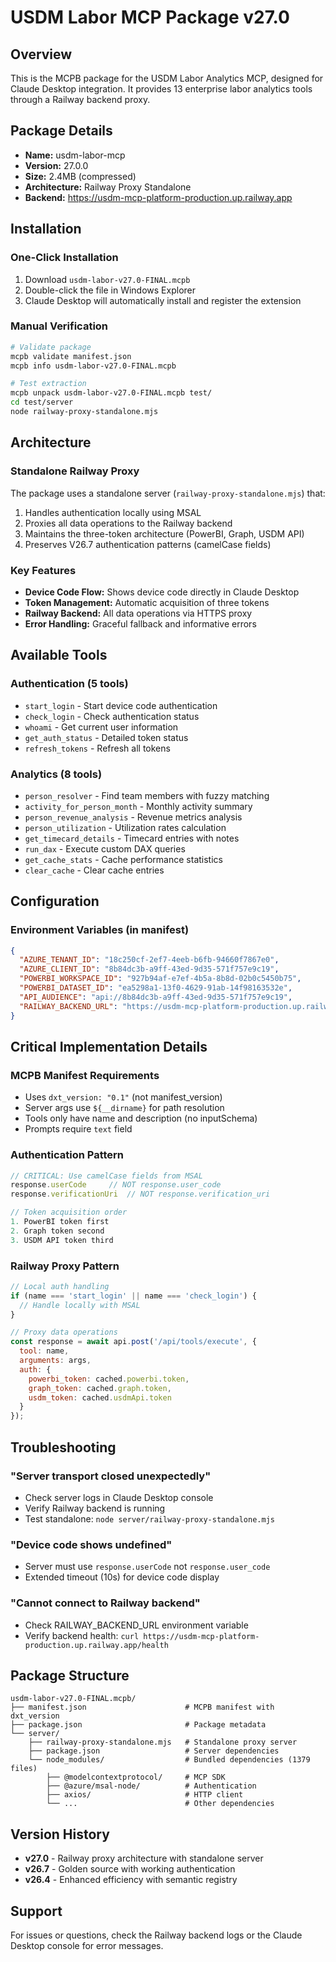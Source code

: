 # USDM Labor MCP Package v27.0

## Overview
This is the MCPB package for the USDM Labor Analytics MCP, designed for Claude Desktop integration. It provides 13 enterprise labor analytics tools through a Railway backend proxy.

## Package Details
- **Name:** usdm-labor-mcp
- **Version:** 27.0.0
- **Size:** 2.4MB (compressed)
- **Architecture:** Railway Proxy Standalone
- **Backend:** https://usdm-mcp-platform-production.up.railway.app

## Installation

### One-Click Installation
1. Download `usdm-labor-v27.0-FINAL.mcpb`
2. Double-click the file in Windows Explorer
3. Claude Desktop will automatically install and register the extension

### Manual Verification
```bash
# Validate package
mcpb validate manifest.json
mcpb info usdm-labor-v27.0-FINAL.mcpb

# Test extraction
mcpb unpack usdm-labor-v27.0-FINAL.mcpb test/
cd test/server
node railway-proxy-standalone.mjs
```

## Architecture

### Standalone Railway Proxy
The package uses a standalone server (`railway-proxy-standalone.mjs`) that:
1. Handles authentication locally using MSAL
2. Proxies all data operations to the Railway backend
3. Maintains the three-token architecture (PowerBI, Graph, USDM API)
4. Preserves V26.7 authentication patterns (camelCase fields)

### Key Features
- **Device Code Flow:** Shows device code directly in Claude Desktop
- **Token Management:** Automatic acquisition of three tokens
- **Railway Backend:** All data operations via HTTPS proxy
- **Error Handling:** Graceful fallback and informative errors

## Available Tools

### Authentication (5 tools)
- `start_login` - Start device code authentication
- `check_login` - Check authentication status
- `whoami` - Get current user information
- `get_auth_status` - Detailed token status
- `refresh_tokens` - Refresh all tokens

### Analytics (8 tools)
- `person_resolver` - Find team members with fuzzy matching
- `activity_for_person_month` - Monthly activity summary
- `person_revenue_analysis` - Revenue metrics analysis
- `person_utilization` - Utilization rates calculation
- `get_timecard_details` - Timecard entries with notes
- `run_dax` - Execute custom DAX queries
- `get_cache_stats` - Cache performance statistics
- `clear_cache` - Clear cache entries

## Configuration

### Environment Variables (in manifest)
```json
{
  "AZURE_TENANT_ID": "18c250cf-2ef7-4eeb-b6fb-94660f7867e0",
  "AZURE_CLIENT_ID": "8b84dc3b-a9ff-43ed-9d35-571f757e9c19",
  "POWERBI_WORKSPACE_ID": "927b94af-e7ef-4b5a-8b8d-02b0c5450b75",
  "POWERBI_DATASET_ID": "ea5298a1-13f0-4629-91ab-14f98163532e",
  "API_AUDIENCE": "api://8b84dc3b-a9ff-43ed-9d35-571f757e9c19",
  "RAILWAY_BACKEND_URL": "https://usdm-mcp-platform-production.up.railway.app"
}
```

## Critical Implementation Details

### MCPB Manifest Requirements
- Uses `dxt_version: "0.1"` (not manifest_version)
- Server args use `${__dirname}` for path resolution
- Tools only have name and description (no inputSchema)
- Prompts require `text` field

### Authentication Pattern
```javascript
// CRITICAL: Use camelCase fields from MSAL
response.userCode     // NOT response.user_code
response.verificationUri  // NOT response.verification_uri

// Token acquisition order
1. PowerBI token first
2. Graph token second
3. USDM API token third
```

### Railway Proxy Pattern
```javascript
// Local auth handling
if (name === 'start_login' || name === 'check_login') {
  // Handle locally with MSAL
}

// Proxy data operations
const response = await api.post('/api/tools/execute', {
  tool: name,
  arguments: args,
  auth: {
    powerbi_token: cached.powerbi.token,
    graph_token: cached.graph.token,
    usdm_token: cached.usdmApi.token
  }
});
```

## Troubleshooting

### "Server transport closed unexpectedly"
- Check server logs in Claude Desktop console
- Verify Railway backend is running
- Test standalone: `node server/railway-proxy-standalone.mjs`

### "Device code shows undefined"
- Server must use `response.userCode` not `response.user_code`
- Extended timeout (10s) for device code display

### "Cannot connect to Railway backend"
- Check RAILWAY_BACKEND_URL environment variable
- Verify backend health: `curl https://usdm-mcp-platform-production.up.railway.app/health`

## Package Structure
```
usdm-labor-v27.0-FINAL.mcpb/
├── manifest.json                      # MCPB manifest with dxt_version
├── package.json                       # Package metadata
└── server/
    ├── railway-proxy-standalone.mjs   # Standalone proxy server
    ├── package.json                   # Server dependencies
    └── node_modules/                  # Bundled dependencies (1379 files)
        ├── @modelcontextprotocol/     # MCP SDK
        ├── @azure/msal-node/          # Authentication
        ├── axios/                     # HTTP client
        └── ...                        # Other dependencies
```

## Version History
- **v27.0** - Railway proxy architecture with standalone server
- **v26.7** - Golden source with working authentication
- **v26.4** - Enhanced efficiency with semantic registry

## Support
For issues or questions, check the Railway backend logs or the Claude Desktop console for error messages.